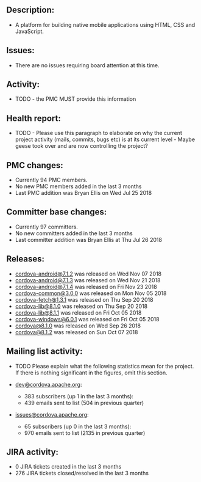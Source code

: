 ## Description: 
 - A platform for building native mobile applications using HTML, CSS and JavaScript.

## Issues: 
  - There are no issues requiring board attention at this time.
  
## Activity: 
 - TODO - the PMC MUST provide this information 
   
## Health report: 
 - TODO - Please use this paragraph to elaborate on why 
   the current project activity (mails, commits, bugs etc) is at its current 
   level - Maybe geese took over and are now controlling the project? 
   
## PMC changes: 
   
 - Currently 94 PMC members. 
 - No new PMC members added in the last 3 months 
 - Last PMC addition was Bryan Ellis on Wed Jul 25 2018 
   
## Committer base changes: 
   
 - Currently 97 committers. 
 - No new committers added in the last 3 months 
 - Last committer addition was Bryan Ellis at Thu Jul 26 2018 
   
## Releases: 
   
 - cordova-android@7.1.2 was released on Wed Nov 07 2018 
 - cordova-android@7.1.3 was released on Wed Nov 21 2018 
 - cordova-android@7.1.4 was released on Fri Nov 23 2018 
 - cordova-common@3.0.0 was released on Mon Nov 05 2018 
 - cordova-fetch@1.3.1 was released on Thu Sep 20 2018 
 - cordova-lib@8.1.0 was released on Thu Sep 20 2018 
 - cordova-lib@8.1.1 was released on Fri Oct 05 2018 
 - cordova-windows@6.0.1 was released on Fri Oct 05 2018 
 - cordova@8.1.0 was released on Wed Sep 26 2018 
 - cordova@8.1.2 was released on Sun Oct 07 2018 
   
## Mailing list activity: 
   
 - TODO Please explain what the following statistics mean 
   for the project. If there is nothing significant in the figures, omit this 
   section. 
   
 - dev@cordova.apache.org:  
    - 383 subscribers (up 1 in the last 3 months): 
    - 439 emails sent to list (504 in previous quarter) 
   
 - issues@cordova.apache.org:  
    - 65 subscribers (up 0 in the last 3 months): 
    - 970 emails sent to list (2135 in previous quarter) 
   
   
## JIRA activity: 
   
 - 0 JIRA tickets created in the last 3 months 
 - 276 JIRA tickets closed/resolved in the last 3 months 
   
